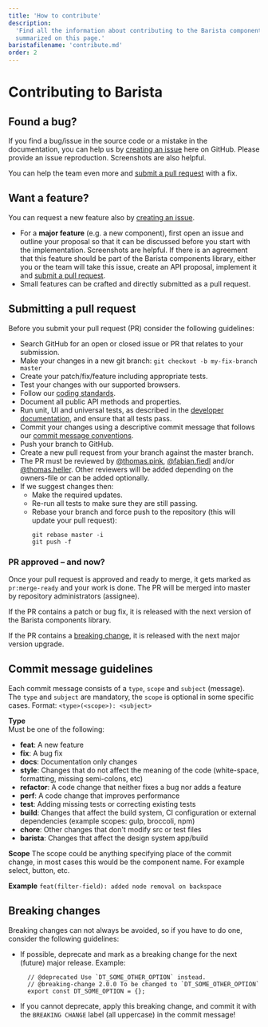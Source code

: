 ```yaml
---
title: 'How to contribute'
description:
  'Find all the information about contributing to the Barista components library
  summarized on this page.'
baristafilename: 'contribute.md'
order: 2
---
```


# Contributing to Barista

## Found a bug?

If you find a bug/issue in the source code or a mistake in the documentation,
you can help us by
[creating an issue](https://github.com/Dynatrace/barista/issues/new) here on
GitHub. Please provide an issue reproduction. Screenshots are also helpful.

You can help the team even more and
[submit a pull request](#submitting-a-pull-request) with a fix.

## Want a feature?

You can request a new feature also by
[creating an issue](https://github.com/Dynatrace/barista/issues/new).

- For a **major feature** (e.g. a new component), first open an issue and
  outline your proposal so that it can be discussed before you start with the
  implementation. Screenshots are helpful. If there is an agreement that this
  feature should be part of the Barista components library, either you or the
  team will take this issue, create an API proposal, implement it and
  [submit a pull request](#submitting-a-pull-request).
- Small features can be crafted and directly submitted as a pull request.

## Submitting a pull request

Before you submit your pull request (PR) consider the following guidelines:

- Search GitHub for an open or closed issue or PR that relates to your
  submission.
- Make your changes in a new git branch: `git checkout -b my-fix-branch master`
- Create your patch/fix/feature including appropriate tests. 
- Test your changes with our supported browsers.
- Follow our [coding standards](https://barista.dynatrace.com/components/coding-standards/).
- Document all public API methods and properties.
- Run unit, UI and universal tests, as described in the
  [developer documentation](https://barista.dynatrace.com/components/development/),
  and ensure that all tests pass.
- Commit your changes using a descriptive commit message that follows our
  [commit message conventions](#commit-message-guidelines).
- Push your branch to GitHub.
- Create a new pull request from your branch against the master branch.
- The PR must be reviewed by [@thomas.pink](https://github.com/thomaspink),
  [@fabian.fiedl](https://github.com/ffriedl89) and/or
  [@thomas.heller](https://github.com/tomheller). Other reviewers will be added
  depending on the owners-file or can be added optionally.
- If we suggest changes then:
  - Make the required updates.
  - Re-run all tests to make sure they are still passing.
  - Rebase your branch and force push to the repository (this will update your
    pull request):
    ```
    git rebase master -i
    git push -f
    ```

### PR approved – and now?

Once your pull request is approved and ready to merge, it gets marked as
`pr:merge-ready` and your work is done. The PR will be merged into master by
repository administrators (assignee).

If the PR contains a patch or bug fix, it is released with the next version of
the Barista components library.

If the PR contains a [breaking change](#breaking-changes), it is released with
the next major version upgrade.

## Commit message guidelines

Each commit message consists of a `type`, `scope` and `subject` (message).  
The `type` and `subject` are mandatory, the `scope` is optional in some specific
cases. Format: `<type>(<scope>): <subject>`

**Type**  
Must be one of the following:

- **feat**: A new feature
- **fix**: A bug fix
- **docs**: Documentation only changes
- **style**: Changes that do not affect the meaning of the code (white-space,
  formatting, missing semi-colons, etc)
- **refactor**: A code change that neither fixes a bug nor adds a feature
- **perf**: A code change that improves performance
- **test**: Adding missing tests or correcting existing tests
- **build**: Changes that affect the build system, CI configuration or external
  dependencies (example scopes: gulp, broccoli, npm)
- **chore**: Other changes that don't modify src or test files
- **barista**: Changes that affect the design system app/build

**Scope** The scope could be anything specifying place of the commit change, in
most cases this would be the component name. For example select, button, etc.

**Example** `feat(filter-field): added node removal on backspace`

## Breaking changes

Breaking changes can not always be avoided, so if you have to do one, consider
the following guidelines:

- If possible, deprecate and mark as a breaking change for the next (future)
  major release. Example:
  ```
    // @deprecated Use `DT_SOME_OTHER_OPTION` instead.
    // @breaking-change 2.0.0 To be changed to `DT_SOME_OTHER_OPTION`
    export const DT_SOME_OPTION = {};
  ```
- If you cannot deprecate, apply this breaking change, and commit it with the
  `BREAKING CHANGE` label (all uppercase) in the commit message!
